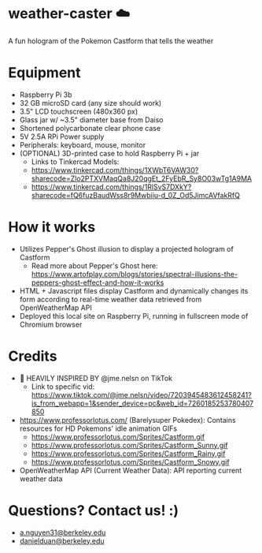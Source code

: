 # weather-caster ☁️
A fun hologram of the Pokemon Castform that tells the weather

# Equipment
- Raspberry Pi 3b
- 32 GB microSD card (any size should work)
- 3.5" LCD touchscreen (480x360 px)
- Glass jar w/ ~3.5" diameter base from Daiso
- Shortened polycarbonate clear phone case
- 5V 2.5A RPi Power supply
- Peripherals: keyboard, mouse, monitor
- (OPTIONAL) 3D-printed case to hold Raspberry Pi + jar
    * Links to Tinkercad Models:
    * https://www.tinkercad.com/things/1XWbT6VAW30?sharecode=Zlo2PTXVMaqQa8J20qgEt_2FyEbR_Sy8O03wTg1A9MA
    * https://www.tinkercad.com/things/1RlSvS7DXkY?sharecode=fQ6fuzBaudWss8r9Mwbiiu-d_0Z_Od5JimcAVfakRfQ

# How it works
- Utilizes Pepper's Ghost illusion to display a projected hologram of Castform
     * Read more about Pepper's Ghost here: https://www.artofplay.com/blogs/stories/spectral-illusions-the-peppers-ghost-effect-and-how-it-works
- HTML + Javascript files display Castform and dynamically changes its form according to real-time weather data retrieved from OpenWeatherMap API
- Deployed this local site on Raspberry Pi, running in fullscreen mode of Chromium browser


# Credits
- 📢 HEAVILY INSPIRED BY @jme.nelsn on TikTok
     * Link to specific vid: https://www.tiktok.com/@jme.nelsn/video/7203945483612458241?is_from_webapp=1&sender_device=pc&web_id=7260185253780407850 
- https://www.professorlotus.com/ (Barelysuper Pokedex): Contains resources for HD Pokemons' idle animation GIFs
    -  https://www.professorlotus.com/Sprites/Castform.gif
    -  https://www.professorlotus.com/Sprites/Castform_Sunny.gif
    -  https://www.professorlotus.com/Sprites/Castform_Rainy.gif
    -  https://www.professorlotus.com/Sprites/Castform_Snowy.gif
- OpenWeatherMap API (Current Weather Data): API reporting current weather data
 
# Questions? Contact us! :)
- a.nguyen31@berkeley.edu
- danielduan@berkeley.edu
